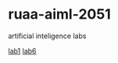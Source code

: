 # ruaa-aiml-2051
artificial inteligence labs

[lab1](https://github.com/ruaanaaz/ruaa-aiml-2051/blob/main/2lab01part1.ipynb)
[lab6](https://github.com/ruaanaaz/ruaa-aiml-2051/blob/main/2203a52051_lab6.ipynb)
